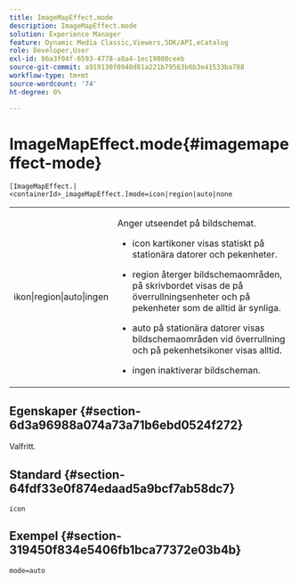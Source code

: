 ```yaml
---
title: ImageMapEffect.mode
description: ImageMapEffect.mode
solution: Experience Manager
feature: Dynamic Media Classic,Viewers,SDK/API,eCatalog
role: Developer,User
exl-id: 86a3f04f-6593-4778-a8a4-1ec19800ceeb
source-git-commit: a919130f0940d81a221b79563b6b3e41533ba788
workflow-type: tm+mt
source-wordcount: '74'
ht-degree: 0%

---
```


# ImageMapEffect.mode{#imagemapeffect-mode}

`[ImageMapEffect.|<containerId>_imageMapEffect.]mode=icon|region|auto|none`

<table id="table_4A3D7D66D76A403199303155318D0DE1"> 
 <tbody> 
  <tr> 
   <td colname="col1"> <p> <span class="codeph"> ikon|region|auto|ingen </span> </p> </td> 
   <td colname="col2"> <p>Anger utseendet på bildschemat. </p> <p> 
     <ul id="ul_DDA49C152718486E853213E6FC2182B2"> 
      <li id="li_18F86AB4D2F544319CCDF7BE376ABA53"> <p> <span class="codeph"> icon </span> kartikoner visas statiskt på stationära datorer och pekenheter. </p> </li> 
      <li id="li_F8832681CDD6456E9147A37C99BAFFED"> <p> <span class="codeph"> region </span> återger bildschemaområden, på skrivbordet visas de på överrullningsenheter och på pekenheter som de alltid är synliga. </p> </li> 
      <li id="li_9F7DD686E8104AEB944505363F433C0F"> <p> <span class="codeph"> auto </span> på stationära datorer visas bildschemaområden vid överrullning och på pekenhetsikoner visas alltid. </p> </li> 
      <li id="li_7CB644F3A029480293B46F44FF8D03B6"> <p> <span class="codeph"> ingen </span> inaktiverar bildscheman. </p> </li> 
     </ul> </p> </td> 
  </tr> 
 </tbody> 
</table>

## Egenskaper {#section-6d3a96988a074a73a71b6ebd0524f272}

Valfritt.

## Standard {#section-64fdf33e0f874edaad5a9bcf7ab58dc7}

`icon`

## Exempel {#section-319450f834e5406fb1bca77372e03b4b}

`mode=auto`

